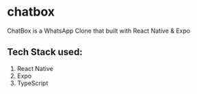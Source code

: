 # chatbox
ChatBox is a WhatsApp Clone that built with React Native &amp; Expo

## Tech Stack used:
1. React Native
2. Expo
3. TypeScript